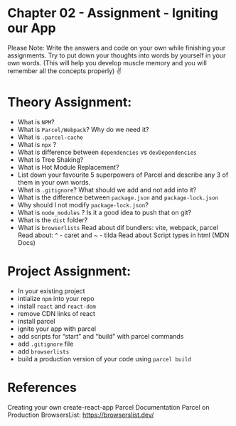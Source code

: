  # Chapter 02 - Assignment - Igniting our App
Please Note: Write the answers and code on your own while finishing your assignments. Try to put down your thoughts into words by yourself in your own words. (This will help you develop muscle memory and you will remember all the concepts properly)
✌
# Theory Assignment:

 - What is `NPM`?
 - What is `Parcel/Webpack`? Why do we need it?
 - What is `.parcel-cache`
 - What is `npx` ?
 - What is difference between `dependencies` vs `devDependencies`
 - What is Tree Shaking?
 - What is Hot Module Replacement?
 - List down your favourite 5 superpowers of Parcel and describe any 3 of them in your
own words.
 - What is `.gitignore`? What should we add and not add into it?
 - What is the difference between `package.json` and `package-lock.json`
 - Why should I not modify `package-lock.json`?
 - What is `node_modules` ? Is it a good idea to push that on git?
 - What is the `dist` folder?
 - What is `browserlists`
Read about dif bundlers: vite, webpack, parcel
 Read about: ^ - caret and ~ - tilda
 Read about Script types in html (MDN Docs)

# Project Assignment:
- In your existing project
 - intialize `npm` into your repo
 - install `react` and `react-dom`
 - remove CDN links of react
 - install parcel
 - ignite your app with parcel
 - add scripts for “start” and “build” with parcel commands
 - add `.gitignore` file
 - add `browserlists`
 - build a production version of your code using `parcel build`

# References
 Creating your own create-react-app
 Parcel Documentation
 Parcel on Production
 BrowsersList: https://browserslist.dev/
    
